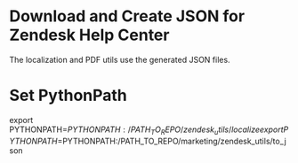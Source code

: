 # Download and Create JSON for Zendesk Help Center

The localization and PDF utils use the generated JSON files.

# Set PythonPath

export PYTHONPATH=$PYTHONPATH:/PATH_TO_REPO/zendesk_utils/localize 
export PYTHONPATH=$PYTHONPATH:/PATH_TO_REPO/marketing/zendesk_utils/to_json 